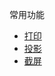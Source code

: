 常用功能
- [打印](https://github.com/openthos/systemui-analysis/blob/master/Systemui_use_instructions/Printer%E8%AF%B4%E6%98%8E%E4%B9%A6.md)
- [投影](https://github.com/openthos/community-analysis/blob/master/using-instractions/%E6%8A%95%E5%BD%B1.md)
- [截屏](https://github.com/openthos/systemui-analysis/blob/master/Systemui_use_instructions/NotificationBar%E4%BD%BF%E7%94%A8%E8%AF%B4%E6%98%8E.md)
